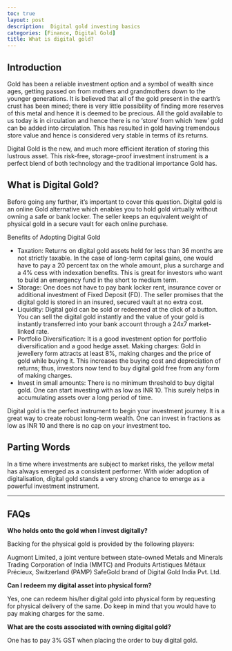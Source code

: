 ```yaml
---
toc: true
layout: post
description:  Digital gold investing basics
categories: [Finance, Digital Gold]
title: What is digital gold?
---
```


## Introduction

Gold has been a reliable investment option and a symbol of wealth since ages, getting passed on from mothers and grandmothers down to the younger generations. It is believed that all of the gold present in the earth’s crust has been mined; there is very little possibility of finding more reserves of this metal and hence it is deemed to be precious. All the gold available to us today is in circulation and hence there is no ‘store’ from which ‘new’ gold can be added into circulation. This has resulted in gold having tremendous store value and hence is considered very stable in terms of its returns.

Digital Gold is the new, and much more efficient iteration of storing this lustrous asset. This risk-free, storage-proof investment instrument is a perfect blend of both technology and the traditional importance Gold has.

## What is Digital Gold?

Before going any further, it’s important to cover this question. Digital gold is an online Gold alternative which enables you to hold gold virtually without owning a safe or bank locker. The seller keeps an equivalent weight of physical gold in a secure vault for each online purchase.

Benefits of Adopting Digital Gold
- Taxation: Returns on digital gold assets held for less than 36 months are not strictly taxable. In the case of long-term capital gains, one would  have to pay a 20 percent tax on the whole amount, plus a surcharge and a 4% cess with indexation benefits. This is great for investors who want to build an emergency fund in the short to medium term.
- Storage: One does not have to pay bank locker rent, insurance cover or additional investment of Fixed Deposit (FD). The seller promises that the digital gold is stored in an insured, secured vault at no extra cost.
- Liquidity: Digital gold can be sold or redeemed at the click of a button. You can sell the digital gold instantly and the value of your gold is instantly transferred into your bank account through a 24x7 market-linked rate.
- Portfolio Diversification: It is a good investment option for portfolio diversification and a good hedge asset.
Making charges: Gold in jewellery form attracts at least 8%, making charges and the price of gold while buying it. This increases the buying cost and depreciation of returns; thus, investors now tend to buy digital gold free from any form of making charges.
- Invest in small amounts: There is no minimum threshold to buy digital gold. One can start investing with as low as INR 10. This surely helps in accumulating assets over a long period of time.

Digital gold is the perfect instrument to begin your investment journey. It is a great way to create robust long-term wealth. One can invest in fractions as low as INR 10 and there is no cap on your investment too.

## Parting Words

In a time where investments are subject to market risks, the yellow metal has always emerged as a consistent performer. With wider adoption of digitalisation, digital gold stands a very strong chance to emerge as a powerful investment instrument.

---

## FAQs

**Who holds onto the gold when I invest digitally?**

Backing for the physical gold is provided by the following players:

Augmont Limited, a joint venture between state-owned Metals and Minerals Trading Corporation of India (MMTC) and Produits Artistiques Métaux Précieux, Switzerland (PAMP)
SafeGold brand of Digital Gold India Pvt. Ltd.

**Can I redeem my digital asset into physical form?**

Yes, one can redeem his/her digital gold into physical form by requesting for physical delivery of the same. Do keep in mind that you would have to pay making charges for the same.

**What are the costs associated with owning digital gold?**

One has to pay 3% GST when placing the order to buy digital gold.


